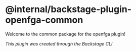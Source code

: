 # @internal/backstage-plugin-openfga-common

Welcome to the common package for the openfga plugin!

_This plugin was created through the Backstage CLI_
